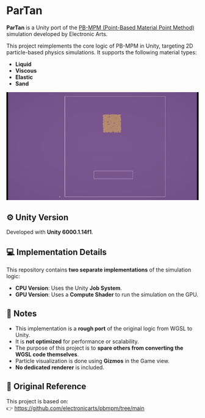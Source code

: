 # ParTan

**ParTan** is a Unity port of the [PB-MPM (Point-Based Material Point Method)](https://github.com/electronicarts/pbmpm/tree/main) simulation developed by Electronic Arts.

This project reimplements the core logic of PB-MPM in Unity, targeting 2D particle-based physics simulations. It supports the following material types:
- **Liquid**
- **Viscous**
- **Elastic**
- **Sand**

![Description](demo.gif)

## ⚙️ Unity Version

Developed with **Unity 6000.1.14f1**.

## 💻 Implementation Details

This repository contains **two separate implementations** of the simulation logic:

- **CPU Version**: Uses the Unity **Job System**.
- **GPU Version**: Uses a **Compute Shader** to run the simulation on the GPU.

## 📌 Notes

- This implementation is a **rough port** of the original logic from WGSL to Unity.  
- It is **not optimized** for performance or scalability.
- The purpose of this project is to **spare others from converting the WGSL code themselves**.
- Particle visualization is done using **Gizmos** in the Game view.
- **No dedicated renderer** is included.

## 🔗 Original Reference

This project is based on:  
👉 https://github.com/electronicarts/pbmpm/tree/main

